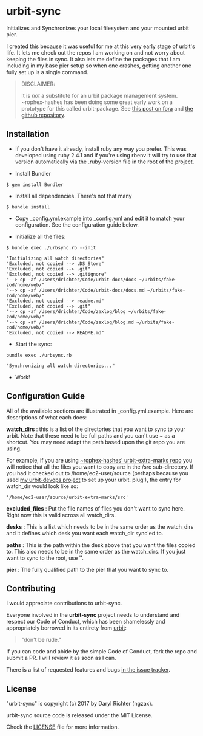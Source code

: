 # urbit-sync

Initializes and Synchronizes your local filesystem and your mounted urbit pier.

I created this because it was useful for me at this very early stage of
urbit's life. It lets me check out the repos I am working on and not worry
about keeping the files in sync. It also lets me define the
packages that I am including in my base pier setup so when one
crashes, getting another one fully  set up is a single command.

> DISCLAIMER:
>
>  It is *not* a substitute for an urbit package management system.
>  ~rophex-hashes has been doing some great early work on a prototype for this
>  called urbit-package. See  [this post on
>  fora](https://urbit.org/fora/posts/~2017.9.7..23.20.06..dc47~/) and [the
>  github repository](https://github.com/asssaf/urbit-package).

## Installation

- If you don't have it already, install ruby any way you prefer. This was
developed using ruby 2.4.1 and if you're using rbenv it will try to use that
version automatically via the .ruby-version file in the root of the project.

- Install Bundler

```
$ gem install Bundler
```

- Install all dependencies. There's not that many

```
$ bundle install
```

- Copy _config.yml.example into _config.yml and edit it to match your
configuration. See the configuration guide below.

- Initialize all the files:

```
$ bundle exec ./urbsync.rb --init

"Initializing all watch directories"
"Excluded, not copied --> .DS_Store"
"Excluded, not copied --> .git"
"Excluded, not copied --> .gitignore"
"--> cp -af /Users/drichter/Code/urbit-docs/docs ~/urbits/fake-zod/home/web/"
"--> cp -af /Users/drichter/Code/urbit-docs/docs.md ~/urbits/fake-zod/home/web/"
"Excluded, not copied --> readme.md"
"Excluded, not copied --> .git"
"--> cp -af /Users/drichter/Code/zaxlog/blog ~/urbits/fake-zod/home/web/"
"--> cp -af /Users/drichter/Code/zaxlog/blog.md ~/urbits/fake-zod/home/web/"
"Excluded, not copied --> README.md"
```

- Start the sync:

```
bundle exec ./urbsync.rb

"Synchronizing all watch directories..."
```

- Work!

## Configuration Guide

All of the available sections are illustrated in _config.yml.example. Here are
descriptions of what each does:

**watch_dirs** : this is a list of the directories that you want to sync to
your urbit. Note that these need to be full paths and you can't use ~ as a
shortcut. You may need adapt the path based upon the git repo you are using.

For example, if you are using [~rophex-hashes' urbit-extra-marks
repo](https://github.com/asssaf/urbit-extra-marks) you will notice that all the
files you want to copy are in the /src sub-directory. If you had it checked out
to /home/ec2-user/source (perhaps because you used [my urbit-devops
project](https://github.com/ngzax/urbit-devops) to set up your urbit. plug!),
the entry for watch_dir would look like so:

```
'/home/ec2-user/source/urbit-extra-marks/src'
```

**excluded_files** : Put the file names of files you don't want to sync here.
Right now this is valid across all watch_dirs.

**desks** : This is a list which needs to be in the same order as the
watch_dirs and it defines which desk you want each watch_dir sync'ed to.

**paths** : This is the path within the desk above that you want the files
copied to. This also needs to be in the same order as the watch_dirs. If you
just want to sync to the root, use ''.

**pier** : The fully qualified path to the pier that you want to sync to.


## Contributing

I would appreciate contributions to urbit-sync.

Everyone involved in the **urbit-sync** project needs to understand and
respect our Code of Conduct,  which has been shamelessly and appropriately
borrowed in its entirety from [urbit][2]:

> "don't be rude."

If you can code and abide by the simple Code of Conduct, fork the repo and submit a PR. I will review it as soon as I can.

There is a list of requested features and bugs [in the issue tracker][1].


## License

"urbit-sync" is copyright (c) 2017 by Daryl Richter (ngzax).

urbit-sync source code is released under the MIT License.

Check the [LICENSE](LICENSE) file for more information.


[1]: https://github.com/ngzax/urbit-sync/issues
[2]: https://github.com/urbit/urbit
